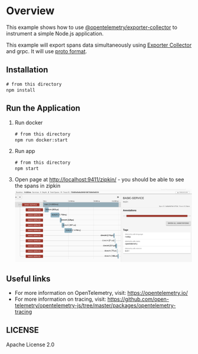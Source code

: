 # Overview

This example shows how to use [@opentelemetry/exporter-collector](https://github.com/open-telemetry/opentelemetry-js/tree/master/packages/opentelemetry-exporter-collector) to instrument a simple Node.js application.

This example will export spans data simultaneously using [Exporter Collector](https://github.com/open-telemetry/opentelemetry-js/tree/master/packages/opentelemetry-exporter-collector) and grpc. It will use [proto format](https://github.com/open-telemetry/opentelemetry-proto).

## Installation

```shell script
# from this directory
npm install
```

## Run the Application

1. Run docker

    ```shell script
    # from this directory
    npm run docker:start
    ```

2. Run app

    ```shell script
    # from this directory
    npm start
    ```

3. Open page at <http://localhost:9411/zipkin/> -  you should be able to see the spans in zipkin
![Screenshot of the running example](images/spans.png)

## Useful links

- For more information on OpenTelemetry, visit: <https://opentelemetry.io/>
- For more information on tracing, visit: <https://github.com/open-telemetry/opentelemetry-js/tree/master/packages/opentelemetry-tracing>

## LICENSE

Apache License 2.0
